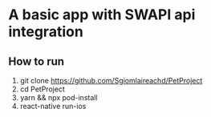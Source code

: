 # A basic app with SWAPI api integration

## How to run
1. git clone https://github.com/Sgiomlaireachd/PetProject
2. cd PetProject
3. yarn && npx pod-install
4. react-native run-ios